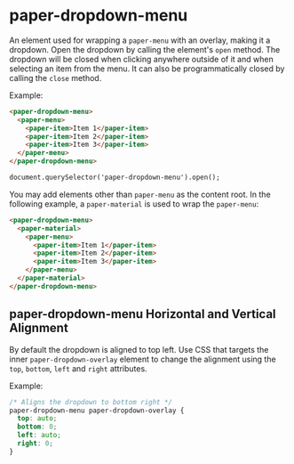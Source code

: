 # paper-dropdown-menu

An element used for wrapping a `paper-menu` with an overlay, making it a dropdown.
Open the dropdown by calling the element's `open` method. The dropdown will be closed
when clicking anywhere outside of it and when selecting an item from the menu.
It can also be programmatically closed by calling the `close` method.

Example:

```html
<paper-dropdown-menu>
  <paper-menu>
    <paper-item>Item 1</paper-item>
    <paper-item>Item 2</paper-item>
    <paper-item>Item 3</paper-item>
  </paper-menu>
</paper-dropdown-menu>

document.querySelector('paper-dropdown-menu').open();
```

You may add elements other than `paper-menu` as the content root. In the following example,
a `paper-material` is used to wrap the `paper-menu`:

```html
<paper-dropdown-menu>
  <paper-material>
    <paper-menu>
      <paper-item>Item 1</paper-item>
      <paper-item>Item 2</paper-item>
      <paper-item>Item 3</paper-item>
    </paper-menu>
  </paper-material>
</paper-dropdown-menu>
```

## paper-dropdown-menu Horizontal and Vertical Alignment

By default the dropdown is aligned to top left. Use CSS that targets the inner `paper-dropdown-overlay`
element to change the alignment using the `top`, `bottom`, `left` and `right` attributes.

Example:
```css
/* Aligns the dropdown to bottom right */
paper-dropdown-menu paper-dropdown-overlay {
  top: auto;
  bottom: 0;
  left: auto;
  right: 0;
}
```